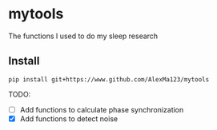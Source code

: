 # mytools

The functions I used to do my sleep research

## Install

```shell
pip install git+https://www.github.com/AlexMa123/mytools
```

TODO:

- [ ]  Add functions to calculate phase synchronization
- [x]  Add functions to detect noise